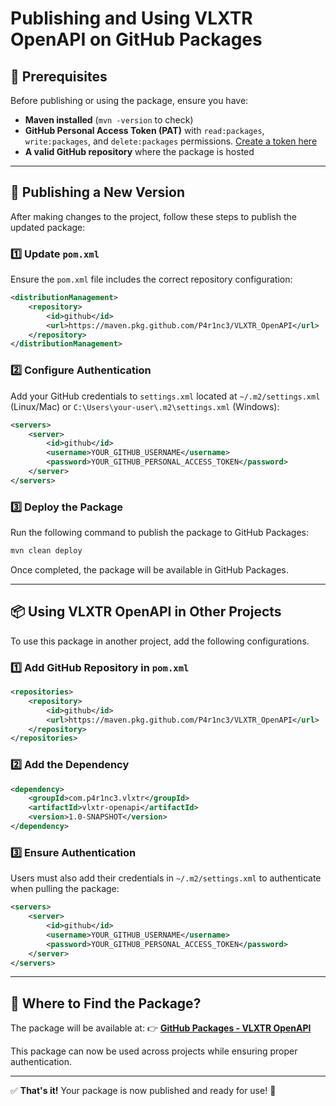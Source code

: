# Publishing and Using VLXTR OpenAPI on GitHub Packages

## 📌 Prerequisites
Before publishing or using the package, ensure you have:
- **Maven installed** (`mvn -version` to check)
- **GitHub Personal Access Token (PAT)** with `read:packages`, `write:packages`, and `delete:packages` permissions. [Create a token here](https://github.com/settings/tokens)
- **A valid GitHub repository** where the package is hosted

---

## 🚀 Publishing a New Version
After making changes to the project, follow these steps to publish the updated package:

### 1️⃣ Update `pom.xml`
Ensure the `pom.xml` file includes the correct repository configuration:

```xml
<distributionManagement>
    <repository>
        <id>github</id>
        <url>https://maven.pkg.github.com/P4r1nc3/VLXTR_OpenAPI</url>
    </repository>
</distributionManagement>
```

### 2️⃣ Configure Authentication
Add your GitHub credentials to `settings.xml` located at `~/.m2/settings.xml` (Linux/Mac) or `C:\Users\your-user\.m2\settings.xml` (Windows):

```xml
<servers>
    <server>
        <id>github</id>
        <username>YOUR_GITHUB_USERNAME</username>
        <password>YOUR_GITHUB_PERSONAL_ACCESS_TOKEN</password>
    </server>
</servers>
```

### 3️⃣ Deploy the Package
Run the following command to publish the package to GitHub Packages:

```sh
mvn clean deploy
```

Once completed, the package will be available in GitHub Packages.

---

## 📦 Using VLXTR OpenAPI in Other Projects
To use this package in another project, add the following configurations.

### 1️⃣ Add GitHub Repository in `pom.xml`
```xml
<repositories>
    <repository>
        <id>github</id>
        <url>https://maven.pkg.github.com/P4r1nc3/VLXTR_OpenAPI</url>
    </repository>
</repositories>
```

### 2️⃣ Add the Dependency
```xml
<dependency>
    <groupId>com.p4r1nc3.vlxtr</groupId>
    <artifactId>vlxtr-openapi</artifactId>
    <version>1.0-SNAPSHOT</version>
</dependency>
```

### 3️⃣ Ensure Authentication
Users must also add their credentials in `~/.m2/settings.xml` to authenticate when pulling the package:

```xml
<servers>
    <server>
        <id>github</id>
        <username>YOUR_GITHUB_USERNAME</username>
        <password>YOUR_GITHUB_PERSONAL_ACCESS_TOKEN</password>
    </server>
</servers>
```

---

## 📍 Where to Find the Package?
The package will be available at:
👉 **[GitHub Packages - VLXTR OpenAPI](https://github.com/P4r1nc3/VLXTR_OpenAPI/packages)**

This package can now be used across projects while ensuring proper authentication.

---

✅ **That's it!** Your package is now published and ready for use! 🎉

